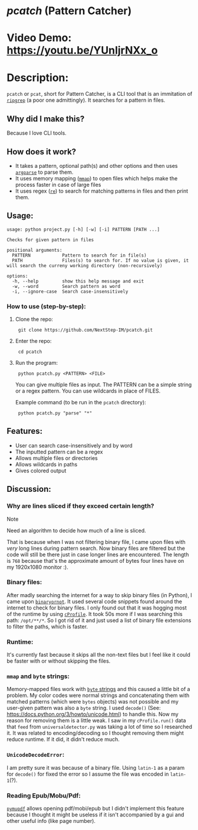 # _pcatch_ (Pattern Catcher)
# Video Demo: https://youtu.be/YUnIjrNXx_o
# Description:
`pcatch` or `pcat`, short for Pattern Catcher, is a CLI tool that is an immitation of [`ripgrep`](https://github.com/BurntSushi/ripgrep) (a poor one admittingly). It searches for a pattern in files.
## Why did I make this?
Because I love CLI tools.
## How does it work?
- It takes a pattern, optional path(s) and other options and then uses [`argparse`](https://docs.python.org/3/library/argparse.html) to parse them.
- It uses memory mapping ([`mmap`](https://docs.python.org/3/library/mmap.html)) to open files which helps make the process faster in case of large files
- It uses regex ([`re`](https://docs.python.org/3/library/re.html#)) to search for matching patterns in files and then print them.

## Usage:
```
usage: python project.py [-h] [-w] [-i] PATTERN [PATH ...]

Checks for given pattern in files

positional arguments:
  PATTERN            Pattern to search for in file(s)
  PATH               Files(s) to search for. If no value is given, it will search the curreny working directory (non-recursively)

options:
  -h, --help         show this help message and exit
  -w, --word         Search pattern as word
  -i, --ignore-case  Search case-insensitively
```
### How to use (step-by-step):
1. Clone the repo:
   ```
    git clone https://github.com/NextStep-IM/pcatch.git
   ```
2. Enter the repo:
   ```
    cd pcatch
   ```
3. Run the program:
   ```
    python pcatch.py <PATTERN> <FILE>
   ```
   You can give multiple files as input. The PATTERN can be a simple string or a regex pattern. You can use wildcards in place of FILES.
   
   Example command (to be run in the `pcatch` directory):
   ```
    python pcatch.py "parse" "*"
   ```

## Features:
- User can search case-insensitively and by word
- The inputted pattern can be a regex
- Allows multiple files or directories
- Allows wildcards in paths
- Gives colored output
## Discussion:
### Why are lines sliced if they exceed certain length?
> [!NOTE]
> Need an algorithm to decide how much of a line is sliced.

That is because when I was not filtering binary file, I came upon files with _very_ long lines during pattern search. Now binary files are filtered but the code will still be there just in case longer lines are encountered. The length is `768` because that's the approximate amount of bytes four lines have on my 1920x1080 monitor :).
### Binary files:
After madly searching the internet for a way to skip binary files (in Python), I came upon [`binaryornot`](https://pypi.org/project/binaryornot/). It used several code snippets found around the internet to check for binary files. I only found out that it was hogging most of the runtime by using [`cProfile`](https://docs.python.org/3/library/profile.html#module-cProfile). It took 50s more if I was searching this path: `/opt/**/*`. So I got rid of it and just used a list of binary file extensions to filter the paths, which is faster.
### Runtime:
It's currently fast because it skips all the non-text files but I feel like it could be faster with or without skipping the files.
### `mmap` and `byte` strings:
Memory-mapped files work with [`byte` strings](https://realpython.com/python-strings/#bytes-objects) and this caused a little bit of a problem. My color codes were normal strings and concatenating them with matched patterns (which were `bytes` objects) was not possible and my user-given pattern was also a `byte` string. I used `decode()` (See: https://docs.python.org/3/howto/unicode.html) to handle this. Now my reason for removing them is a little weak. I saw in my `cProfile.run()` data that `feed` from `universaldetector.py` was taking a lot of time so I researched it. It was related to encoding/decoding so I thought removing them might reduce runtime. If it did, it didn't reduce much.
### `UnicodeDecodeError`:
I am pretty sure it was because of a binary file. Using `latin-1` as a param for `decode()` for fixed the error so I assume the file was encoded in `latin-1`(?). 
### Reading Epub/Mobu/Pdf:
[`pymupdf`](https://pymupdf.readthedocs.io/en/latest/index.html) allows opening pdf/mobi/epub but I didn't implement this feature because I thought it might be useless if it isn't accompanied by a gui and other useful info (like page number). 
